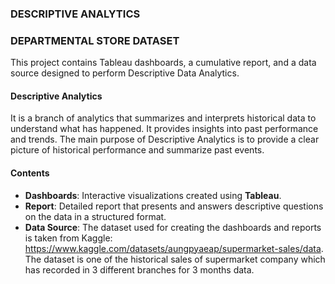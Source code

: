 ### DESCRIPTIVE ANALYTICS 
### DEPARTMENTAL STORE DATASET

This project contains Tableau dashboards, a cumulative report, and a data source designed to perform Descriptive Data Analytics. 
#### Descriptive Analytics
It is a branch of analytics that summarizes and interprets historical data to understand what has happened. It provides insights into past performance and trends.
The main purpose of Descriptive Analytics is to provide a clear picture of historical performance and summarize past events. 

#### Contents
- **Dashboards**: Interactive visualizations created using **Tableau**.
- **Report**: Detailed report that presents and answers descriptive questions on the data in a structured format.
- **Data Source**: The dataset used for creating the dashboards and reports is taken from Kaggle: https://www.kaggle.com/datasets/aungpyaeap/supermarket-sales/data. The dataset is one of the historical sales of supermarket company which has recorded in 3 different branches for 3 months data.

